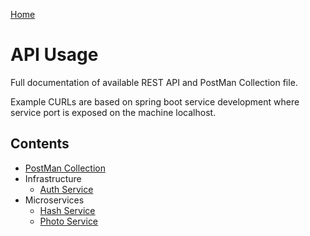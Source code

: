 [Home](../../README.md)

# API Usage

Full documentation of available REST API and PostMan Collection file.

Example CURLs are based on spring boot service development where service port is exposed on the machine localhost.

## Contents

* [PostMan Collection](../postman-collection.json)
* Infrastructure
    * [Auth Service](./Auth.md)
* Microservices
    * [Hash Service](./Hash.md)
    * [Photo Service](./Photo.md)